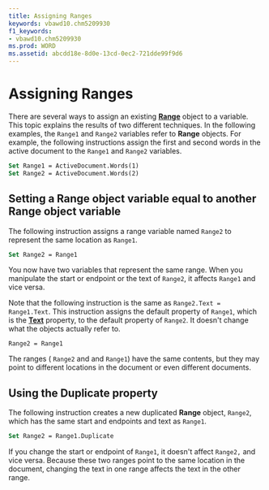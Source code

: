 ```yaml
---
title: Assigning Ranges
keywords: vbawd10.chm5209930
f1_keywords:
- vbawd10.chm5209930
ms.prod: WORD
ms.assetid: abcdd18e-8d0e-13cd-0ec2-721dde99f9d6
---
```



# Assigning Ranges

There are several ways to assign an existing  **[Range](range-object-word.md)** object to a variable. This topic explains the results of two different techniques. In the following examples, the `Range1` and `Range2` variables refer to **Range** objects. For example, the following instructions assign the first and second words in the active document to the `Range1` and `Range2` variables.


```vb
Set Range1 = ActiveDocument.Words(1) 
Set Range2 = ActiveDocument.Words(2)
```


## Setting a Range object variable equal to another Range object variable

The following instruction assigns a range variable named  `Range2` to represent the same location as `Range1`.


```vb
Set Range2 = Range1
```

You now have two variables that represent the same range. When you manipulate the start or endpoint or the text of  `Range2`, it affects  `Range1` and vice versa.

Note that the following instruction is the same as  `Range2.Text = Range1.Text`. This instruction assigns the default property of  `Range1`, which is the  **[Text](range-text-property-word.md)** property, to the default property of `Range2`. It doesn't change what the objects actually refer to.




```
Range2 = Range1
```

The ranges ( `Range2` and and `Range1`) have the same contents, but they may point to different locations in the document or even different documents.


## Using the Duplicate property

The following instruction creates a new duplicated  **Range** object, `Range2`, which has the same start and endpoints and text as  `Range1`.


```vb
Set Range2 = Range1.Duplicate
```

If you change the start or endpoint of  `Range1`, it doesn't affect  `Range2,` and vice versa. Because these two ranges point to the same location in the document, changing the text in one range affects the text in the other range.


